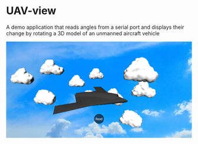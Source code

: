 # UAV-view
A demo application that reads angles from a serial port and displays their change by rotating a 3D model of an unmanned aircraft vehicle

![Image alt](https://github.com/ByMisterAnt/UAV-view/blob/c4d9b8010087ea7887b3074813b258d149513ea6/demo.png)
